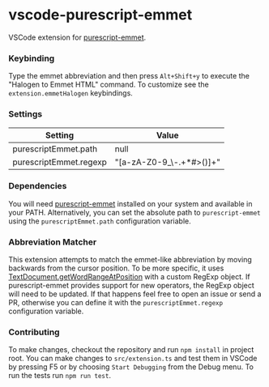 # vscode-purescript-emmet

VSCode extension for [purescript-emmet](https://github.com/kRITZCREEK/purescript-emmet).

### Keybinding

Type the emmet abbreviation and then press `Alt+Shift+y` to execute the "Halogen to Emmet HTML" command. To customize see the
`extension.emmetHalogen` keybindings.

### Settings

| Setting | Value  |
| ------- | ------ |
| purescriptEmmet.path | null |
| purescriptEmmet.regexp | "[a-zA-Z0-9_\\-.+*#>()]+" |

### Dependencies

You will need [purescript-emmet](https://github.com/kRITZCREEK/purescript-emmet) installed on your system and
available in your PATH.  Alternatively, you can set the absolute path to `purescript-emmet` using the `purescriptEmmet.path`
configuration variable.

### Abbreviation Matcher

This extension attempts to match the emmet-like abbreviation by moving backwards from the cursor position. To be more specific, it uses [TextDocument.getWordRangeAtPosition](https://code.visualstudio.com/docs/extensionAPI/vscode-api#_a-nametextdocumentaspan-classcodeitem-id38textdocumentspan) with a custom RegExp object. If purescript-emmet provides support for new operators, the RegExp object will need to be updated. If that happens feel free to open an issue or send a PR, otherwise you can define it with the `purescriptEmmet.regexp` configuration variable.

### Contributing

To make changes, checkout the repository and run `npm install` in project root. You can make changes to `src/extension.ts` and test them in VSCode by pressing F5 or by choosing `Start Debugging` from the Debug menu. To run the tests run `npm run test`.